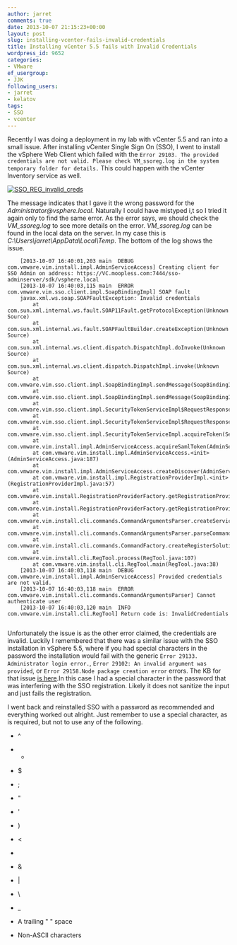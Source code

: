 ```yaml
---
author: jarret
comments: true
date: 2013-10-07 21:15:23+00:00
layout: post
slug: installing-vcenter-fails-invalid-credentials
title: Installing vCenter 5.5 fails with Invalid Credentials
wordpress_id: 9652
categories:
- VMware
ef_usergroup:
- JJK
following_users:
- jarret
- kelatov
tags:
- SSO
- vcenter
---
```


Recently I was doing a deployment in my lab with vCenter 5.5 and ran into a small issue. After installing vCenter Single Sign On (SSO), I went to install the vSphere Web Client which failed with the `Error 29103. The provided credentials are not valid. Please check VM_ssoreg.log in the system temporary folder for details.` This could happen with the vCenter Inventory service as well.





[![SSO_REG_invalid_creds](http://virtuallyhyper.com/wp-content/uploads/2013/10/2013-10-07-16_49_49-vDesktop-for-Consultants.png)](http://virtuallyhyper.com/wp-content/uploads/2013/10/2013-10-07-16_49_49-vDesktop-for-Consultants.png)





The message indicates that I gave it the wrong password for the _Administrator@vsphere.local_. Naturally I could have mistyped i,t so I tried it again only to find the same error. As the error says, we should check the _VM_ssoreg.log_ to see more details on the error. _VM_ssoreg.log_ can be found in the local data on the server. In my case this is _C:\Users\jarret\AppData\Local\Temp_. The bottom of the log shows the issue.




    

```
    [2013-10-07 16:40:01,203 main  DEBUG com.vmware.vim.install.impl.AdminServiceAccess] Creating client for SSO Admin on address: https://VC.moopless.com:7444/sso-adminserver/sdk/vsphere.local
    [2013-10-07 16:40:03,115 main  ERROR com.vmware.vim.sso.client.impl.SoapBindingImpl] SOAP fault
    javax.xml.ws.soap.SOAPFaultException: Invalid credentials
        at com.sun.xml.internal.ws.fault.SOAP11Fault.getProtocolException(Unknown Source)
        at com.sun.xml.internal.ws.fault.SOAPFaultBuilder.createException(Unknown Source)
        at com.sun.xml.internal.ws.client.dispatch.DispatchImpl.doInvoke(Unknown Source)
        at com.sun.xml.internal.ws.client.dispatch.DispatchImpl.invoke(Unknown Source)
        at com.vmware.vim.sso.client.impl.SoapBindingImpl.sendMessage(SoapBindingImpl.java:130)
        at com.vmware.vim.sso.client.impl.SoapBindingImpl.sendMessage(SoapBindingImpl.java:81)
        at com.vmware.vim.sso.client.impl.SecurityTokenServiceImpl$RequestResponseProcessor.sendRequest(SecurityTokenServiceImpl.java:767)
        at com.vmware.vim.sso.client.impl.SecurityTokenServiceImpl$RequestResponseProcessor.executeRoundtrip(SecurityTokenServiceImpl.java:697)
        at com.vmware.vim.sso.client.impl.SecurityTokenServiceImpl.acquireToken(SecurityTokenServiceImpl.java:123)
        at com.vmware.vim.install.impl.AdminServiceAccess.acquireSamlToken(AdminServiceAccess.java:297)
        at com.vmware.vim.install.impl.AdminServiceAccess.<init>(AdminServiceAccess.java:187)
        at com.vmware.vim.install.impl.AdminServiceAccess.createDiscover(AdminServiceAccess.java:238)
        at com.vmware.vim.install.impl.RegistrationProviderImpl.<init>(RegistrationProviderImpl.java:57)
        at com.vmware.vim.install.RegistrationProviderFactory.getRegistrationProvider(RegistrationProviderFactory.java:143)
        at com.vmware.vim.install.RegistrationProviderFactory.getRegistrationProvider(RegistrationProviderFactory.java:60)
        at com.vmware.vim.install.cli.commands.CommandArgumentsParser.createServiceProvider(CommandArgumentsParser.java:241)
        at com.vmware.vim.install.cli.commands.CommandArgumentsParser.parseCommand(CommandArgumentsParser.java:101)
        at com.vmware.vim.install.cli.commands.CommandFactory.createRegisterSolutionCommand(CommandFactory.java:114)
        at com.vmware.vim.install.cli.RegTool.process(RegTool.java:107)
        at com.vmware.vim.install.cli.RegTool.main(RegTool.java:38)
    [2013-10-07 16:40:03,118 main  DEBUG com.vmware.vim.install.impl.AdminServiceAccess] Provided credentials are not valid.
    [2013-10-07 16:40:03,118 main  ERROR com.vmware.vim.install.cli.commands.CommandArgumentsParser] Cannot authenticate user
    [2013-10-07 16:40:03,120 main  INFO  com.vmware.vim.install.cli.RegTool] Return code is: InvalidCredentials
    
```






Unfortunately the issue is as the other error claimed, the credentials are invalid. Luckily I remembered that there was a similar issue with the SSO installation in vSphere 5.5, where if you had special characters in the password the installation would fail with the generic `Error 29133. Administrator login error.`, `Error 29102: An invalid argument was provided`, or `Error 29158.Node package creation error` errors. The KB for that issue [is here](http://kb.vmware.com/kb/2035820).In this case I had a special character in the password that was interfering with the SSO registration. Likely it does not sanitize the input and just fails the registration.





I went back and reinstalled SSO with a password as recommended and everything worked out alright. Just remember to use a special character, as is required, but not to use any of the following.







  * ^


  * *


  * $


  * ;


  * "


  * '


  * )


  * <


  * >


  * &


  * |


  * \


  * _


  * A trailing " " space


  * Non-ASCII characters



